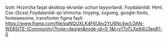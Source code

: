 Izoh: Hozircha faqat desktop ekranlar uchun tayyorlandi.
Foydalanildi: Html, Css-(Scss)
Foydalanildi-qo'shimcha: tinypng, svgomg, google-fonts, fontawesome, transfonter
figma fayli:  https://www.figma.com/file/paNQUXLK4F6Uby2YU6Nc4w/LOAN-WEBSITE-(Community)?type=design&node-id=0-1&t=v1TnTLXp94U3epR1-0
